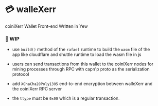 

# 💳 walleXerr

coiniXerr Wallet Front-end Written in Yew 

### 📌 WIP

* use `build()` method of the `rafael` runtime to build the `wasm` file of the app like cloudflare and shuttle runtime to load the wasm file in js

* users can send transactions from this wallet to the coiniXerr nodes for mining processes through RPC with capn'p proto as the serialization protocol

* add `XChaCha20Poly1305` end-to-end encryption between walleXerr and the coiniXerr RPC server

* the `ttype` must be `0x00` which is a regular transaction.